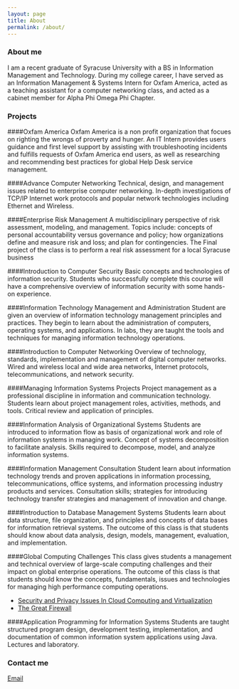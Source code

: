 ```yaml
---
layout: page
title: About
permalink: /about/
---
```

### About me

I am a recent graduate of Syracuse University with a BS in Information Management and Technology. During my college career, I have served as an Information Management & Systems Intern for Oxfam America, acted as a teaching assistant for a computer networking class, and acted as a cabinet member for Alpha Phi Omega Phi Chapter.  

### Projects

####Oxfam America
Oxfam America is a non profit organization that focues on righting the wrongs of proverty and hunger. An IT Intern provides users guidance and first level support by assisting with troubleshooting incidents and fulfills requests of Oxfam America end users, as well as researching and recommending best practices for global Help Desk service management.

####Advance Computer Networking
Technical, design, and management issues related to enterprise computer networking. In-depth investigations of TCP/IP Internet work protocols and popular network technologies including Ethernet and Wireless.

####Enterprise Risk Management
A multidisciplinary perspective of risk assessment, modeling, and management. Topics include: concepts of personal accountability versus governance and policy; how organizations define and measure risk and loss; and plan for contingencies. The Final project of the class is to perform a real risk assessment for a local Syracuse business

####Introduction to Computer Security
Basic concepts and technologies of information security. Students who successfully complete this course will have a comprehensive overview of information security with some hands-on experience.

####Information Technology Management and Administration
Student are given an overview of information technology management principles and practices. They begin to learn about the administration of computers, operating systems, and applications. In labs, they are taught the tools and techniques for managing information technology operations.

####Introduction to Computer Networking
Overview of technology, standards, implementation and management of digital computer networks. Wired and wireless local and wide area networks, Internet protocols, telecommunications, and network security.

####Managing Information Systems Projects
Project management as a professional discipline in information and communication technology. Students learn about project management roles, activities, methods, and tools. Critical review and application of principles.

####Information Analysis of Organizational Systems
Students are introduced to information flow as basis of organizational work and role of information systems in managing work. Concept of systems decomposition to facilitate analysis. Skills required to decompose, model, and analyze information systems.

####Information Management Consultation
Student learn about information technology trends and proven applications in information processing, telecommunications, office systems, and information processing industry products and services. Consultation skills; strategies for introducing technology transfer strategies and management of innovation and change.

####Introduction to Database Management Systems
Students learn about data structure, file organization, and principles and concepts of data bases for information retrieval systems. The outcome of this class is that students should know about data analysis, design, models, management, evaluation, and implementation.

####Global Computing Challenges
This class gives students  a management and technical overview of large-scale computing challenges and their impact on global enterprise operations. The outcome of this class is that students should know the concepts, fundamentals, issues and technologies for managing high performance computing operations.
<ul>
<li><a href="https://drive.google.com/file/d/0BywK9X9Hj6R4UUVGcFBvdnZTbm8/edit?usp=sharing"> Security and Privacy Issues In Cloud Computing and Virtualization</a></li>
<li><a href="https://drive.google.com/file/d/0BywK9X9Hj6R4ZkVvaVVNQ3p2Z2s/edit?usp=sharing"> The Great Firewall</a></li>
</ul>

####Application Programming for Information Systems</h4>
Students are taught structured program design, development testing, implementation, and documentation of common information system applications using Java. Lectures and laboratory.</p>

### Contact me

[Email](mailto:edwinchalumeau@outlook.com)
